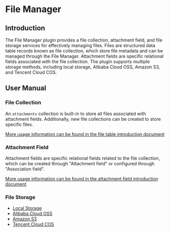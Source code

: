 # File Manager

<PluginInfo name="file-manager"></PluginInfo>

## Introduction

The File Manager plugin provides a file collection, attachment field, and file storage services for effectively managing files. Files are structured data table records known as file collection, which store file metadata and can be managed through the File Manager. Attachment fields are specific relational fields associated with the file collection. The plugin supports multiple storage methods, including local storage, Alibaba Cloud OSS, Amazon S3, and Tencent Cloud COS.

## User Manual

### File Collection

An `attachments` collection is built-in to store all files associated with attachment fields. Additionally, new file collections can be created to store specific files.

[More usage information can be found in the file table introduction document](/handbook/file-manager/file-collection)

### Attachment Field

Attachment fields are specific relational fields related to the file collection, which can be created through "Attachment field" or configured through "Association field".

<p>

[More usage information can be found in the attachment field introduction document](/handbook/file-manager/field-attachment)

</p>

### File Storage

- [Local Storage](/handbook/file-manager/file-storage-local)
- [Alibaba Cloud OSS](/handbook/file-storage-oss)
- [Amazon S3](/handbook/file-storage-s3)
- [Tencent Cloud COS](/handbook/file-storage-cos)